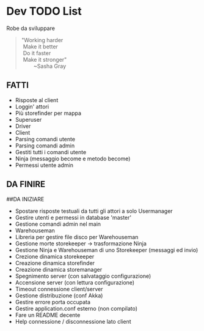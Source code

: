 # Dev TODO List
Robe da sviluppare

>"Working harder  
>&nbsp;Make it better  
>&nbsp;Do it faster  
>&nbsp;Make it stronger"   
>&nbsp;&nbsp;&nbsp;&nbsp;&nbsp;&nbsp;&nbsp;&nbsp;~Sasha Gray

## FATTI
* Risposte al client
* Loggin' attori
* Più storefinder per mappa
* Superuser
* Driver
* Client
* Parsing comandi utente
* Parsing comandi admin
* Gestiti tutti i comandi utente
* Ninja (messaggio become e metodo become)
* Permessi utente admin

## DA FINIRE

##DA INIZIARE
* Spostare risposte testuali da tutti gli attori a solo Usermanager
* Gestire utenti e permessi in database 'master'
* Gestione comandi admin nel main
* Warehouseman
* Libreria per gestire file disco per Warehouseman
* Gestione morte storekeeper -> trasformazione Ninja
* Gestione Ninja e Warehouseman di uno Storekeeper (messaggi ed invio)
* Crezione dinamica storekeeper
* Creazione dinamica storefinder
* Creazione dinamica storemanager
* Spegnimento server (con salvataggio configurazione)
* Accensione server (con lettura configurazione)
* Timeout connessione client/server
* Gestione distribuzione (conf Akka)
* Gestire errore porta occupata
* Gestire application.conf esterno (non compilato)
* Fare un README decente
* Help connessione / disconnessione lato client
